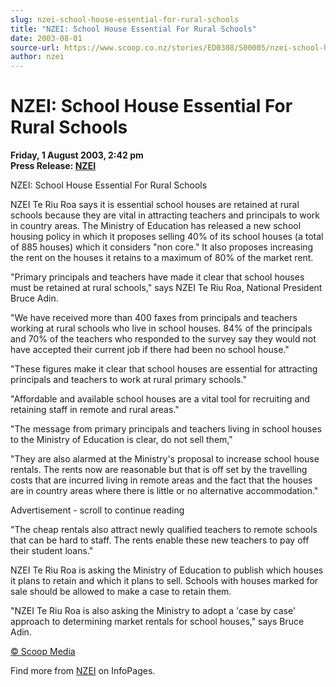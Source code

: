 ```yaml
---
slug: nzei-school-house-essential-for-rural-schools
title: "NZEI: School House Essential For Rural Schools"
date: 2003-08-01
source-url: https://www.scoop.co.nz/stories/ED0308/S00005/nzei-school-house-essential-for-rural-schools.htm
author: nzei
---
```

NZEI: School House Essential For Rural Schools
==============================================

**Friday, 1 August 2003, 2:42 pm**  
**Press Release: [NZEI](https://info.scoop.co.nz/NZEI)**

  
NZEI: School House Essential For Rural Schools

NZEI Te Riu Roa says it is essential school houses are retained at rural schools because they are vital in attracting teachers and principals to work in country areas. The Ministry of Education has released a new school housing policy in which it proposes selling 40% of its school houses (a total of 885 houses) which it considers "non core." It also proposes increasing the rent on the houses it retains to a maximum of 80% of the market rent.

"Primary principals and teachers have made it clear that school houses must be retained at rural schools," says NZEI Te Riu Roa, National President Bruce Adin.

"We have received more than 400 faxes from principals and teachers working at rural schools who live in school houses. 84% of the principals and 70% of the teachers who responded to the survey say they would not have accepted their current job if there had been no school house."

"These figures make it clear that school houses are essential for attracting principals and teachers to work at rural primary schools."

"Affordable and available school houses are a vital tool for recruiting and retaining staff in remote and rural areas."

"The message from primary principals and teachers living in school houses to the Ministry of Education is clear, do not sell them,"

"They are also alarmed at the Ministry's proposal to increase school house rentals. The rents now are reasonable but that is off set by the travelling costs that are incurred living in remote areas and the fact that the houses are in country areas where there is little or no alternative accommodation."

Advertisement - scroll to continue reading





"The cheap rentals also attract newly qualified teachers to remote schools that can be hard to staff. The rents enable these new teachers to pay off their student loans."

NZEI Te Riu Roa is asking the Ministry of Education to publish which houses it plans to retain and which it plans to sell. Schools with houses marked for sale should be allowed to make a case to retain them.

"NZEI Te Riu Roa is also asking the Ministry to adopt a 'case by case' approach to determining market rentals for school houses," says Bruce Adin.  

[© Scoop Media](http://www.scoop.co.nz/about/terms.html)

Find more from [NZEI](https://info.scoop.co.nz/NZEI) on InfoPages.